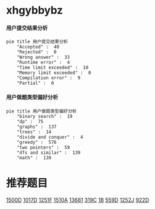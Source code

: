 # xhgybbybz

<!-- tabs:start -->



#### **用户提交结果分析**

```mermaid
pie title 用户提交结果分析
    "Accepted" :  40
    "Rejected" :  0
    "Wrong answer" :  33
    "Runtime error" :  4
    "Time limit exceeded" :  10
    "Memory limit exceeded" :  0
    "Compilation error" :  9
    "Partial" :  0
```

#### **用户做题类型偏好分析**

```mermaid
pie title 用户做题类型偏好分析
    "binary search" :  19
    "dp" :  75
    "graphs" :  137
    "trees" :  14
    "divide and conquer" :  4
    "greedy" :  576
    "two pointers" :  59
    "dfs and similar" :  139
    "math" :  139
```



<!-- tabs:end -->
# 推荐题目
[1500D](https://codeforces.com/contest/1500/problem/D)
[1017D](https://codeforces.com/contest/1017/problem/D)
[1251F](https://codeforces.com/contest/1251/problem/F)
[1510A](https://codeforces.com/contest/1510/problem/A)
[13681](https://codeforces.com/contest/1368/problem/1)
[319C](https://codeforces.com/contest/319/problem/C)
[1B](https://codeforces.com/contest/1/problem/B)
[559D](https://codeforces.com/contest/559/problem/D)
[1252J](https://codeforces.com/contest/1252/problem/J)
[922D](https://codeforces.com/contest/922/problem/D)
